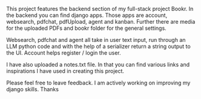 This project features the backend section of my full-stack project Bookr.
In the backend you can find django apps.
Those apps are account, websearch, pdfchat, pdfUpload, agent and kanban.
Further there are media for the uploaded PDFs and bookr folder for the general settings.

Websearch, pdfchat and agent all take in user text input, run through an LLM python code
and with the help of a serializer return a string output to the UI.
Account helps register / login the user.

I have also uploaded a notes.txt file. In that you can find various links and inspirations I have used in creating this project.

Please feel free to leave feedback. I am actively working on improving my django skills.
Thanks
